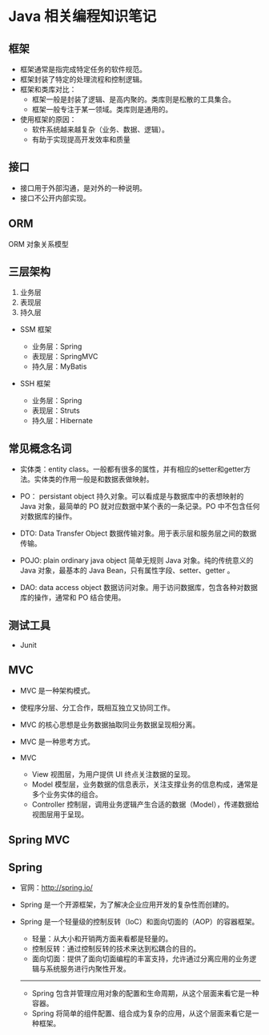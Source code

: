 # Java 相关编程知识笔记

## 框架

* 框架通常是指完成特定任务的软件规范。  
* 框架封装了特定的处理流程和控制逻辑。  
* 框架和类库对比：
  * 框架一般是封装了逻辑、是高内聚的。类库则是松散的工具集合。
  * 框架一般专注于某一领域。类库则是通用的。
* 使用框架的原因：
  * 软件系统越来越复杂（业务、数据、逻辑）。
  * 有助于实现提高开发效率和质量

## 接口

* 接口用于外部沟通，是对外的一种说明。
* 接口不公开内部实现。




## ORM

ORM 对象关系模型

## 三层架构

1. 业务层
2. 表现层
3. 持久层

* SSM 框架
  * 业务层：Spring
  * 表现层：SpringMVC
  * 持久层：MyBatis

* SSH 框架
  * 业务层：Spring
  * 表现层：Struts
  * 持久层：Hibernate

## 常见概念名词

* 实体类：entity class。一般都有很多的属性，并有相应的setter和getter方法。实体类的作用一般是和数据表做映射。

* PO： persistant object 持久对象。可以看成是与数据库中的表想映射的 Java 对象，最简单的 PO 就对应数据中某个表的一条记录。PO 中不包含任何对数据库的操作。

* DTO: Data Transfer Object 数据传输对象。用于表示层和服务层之间的数据传输。

* POJO: plain ordinary java object 简单无规则 Java 对象。纯的传统意义的 Java 对象，最基本的 Java Bean，只有属性字段、setter、getter 。

* DAO: data access object 数据访问对象。用于访问数据库，包含各种对数据库的操作，通常和 PO 结合使用。


## 测试工具

* Junit 

## MVC

* MVC 是一种架构模式。

* 使程序分层、分工合作，既相互独立又协同工作。

* MVC 的核心思想是业务数据抽取同业务数据呈现相分离。

* MVC 是一种思考方式。

* MVC  
  * View 视图层，为用户提供 UI 终点关注数据的呈现。
  * Model 模型层，业务数据的信息表示，关注支撑业务的信息构成，通常是多个业务实体的组合。
  * Controller 控制层，调用业务逻辑产生合适的数据（Model），传递数据给视图层用于呈现。

## Spring MVC


## Spring

* 官网：http://spring.io/

* Spring 是一个开源框架，为了解决企业应用开发的复杂性而创建的。

* Spring 是一个轻量级的控制反转（IoC）和面向切面的（AOP）的容器框架。
  * 轻量：从大小和开销两方面来看都是轻量的。
  * 控制反转：通过控制反转的技术来达到松耦合的目的。
  * 面向切面：提供了面向切面编程的丰富支持，允许通过分离应用的业务逻辑与系统服务进行内聚性开发。
  ---
  * Spring 包含并管理应用对象的配置和生命周期，从这个层面来看它是一种容器。
  * Spring 将简单的组件配置、组合成为复杂的应用，从这个层面来看它是一种框架。











